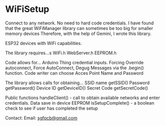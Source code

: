 # WiFiSetup
Connect to any network. No need to hard code credentials. 
I have found  that the great WiFiManager library can sometimes be too big for smaller memory devices
Therefore, with the help of Gemini, I wrote this library.

ESP32 devices with WiFi capabilities.

The library requires...s
WiFi.h
WebServer.h
EEPROM.h

Code allows for...
Arduino Thing credential inputs.
Forcing Override autoconnect, Force AutoConnect, Degug Messages via the .begin() function.
Code writer can choose Acces Point Name and Password

The library allows calls for obtaining...
SSID name      getSSID()
Password       getPassword()
Device ID      getDeviceID()
Secret Code    getSecretCode()

Public functions
handleClient() - call to obtain available networks and enter credentials. Data save in device EEPROM
isSetupComplete() - a boolean check to see if user has completed the setup

Contact:
Email: sgfpcb@gmail.com
